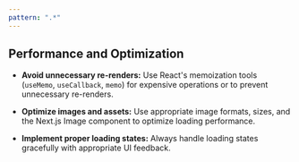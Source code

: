 ```yaml
---
pattern: ".*"
---
```


## Performance and Optimization

- **Avoid unnecessary re-renders:** Use React's memoization tools (`useMemo`, `useCallback`, `memo`) for expensive operations or to prevent unnecessary re-renders.

- **Optimize images and assets:** Use appropriate image formats, sizes, and the Next.js Image component to optimize loading performance.

- **Implement proper loading states:** Always handle loading states gracefully with appropriate UI feedback.